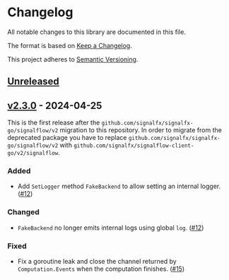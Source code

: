 # Changelog

All notable changes to this library are documented in this file.

The format is based on [Keep a Changelog](https://keepachangelog.com/en/1.1.0/).

This project adheres to [Semantic Versioning](https://semver.org/spec/v2.0.0.html).

## [Unreleased](https://github.com/signalfx/signalflow-client-go/compare/v2.3.0...main)

## [v2.3.0](https://github.com/signalfx/signalflow-client-go/releases/tag/v2.3.0) - 2024-04-25

This is the first release after the `github.com/signalfx/signalfx-go/signalflow/v2`
migration to this repository. In order to migrate from the deprecated package
you have to replace `github.com/signalfx/signalfx-go/signalflow/v2` with
`github.com/signalfx/signalflow-client-go/v2/signalflow`.

### Added

- Add `SetLogger` method `FakeBackend` to allow setting an internal logger.
  ([#12](https://github.com/signalfx/signalflow-client-go/pull/12))

### Changed

- `FakeBackend` no longer emits internal logs using global `log`.
  ([#12](https://github.com/signalfx/signalflow-client-go/pull/12))

### Fixed

- Fix a goroutine leak and close the channel returned by `Computation.Events` when the computation finishes.
  ([#15](https://github.com/signalfx/signalflow-client-go/pull/15))
